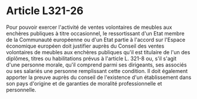 # Article L321-26

Pour pouvoir exercer l'activité de ventes volontaires de meubles aux enchères publiques à titre occasionnel, le ressortissant d'un Etat membre de la Communauté européenne ou d'un Etat partie à l'accord sur l'Espace économique européen doit justifier auprès du Conseil des ventes volontaires de meubles aux enchères publiques qu'il est titulaire de l'un des diplômes, titres ou habilitations prévus à l'article L. 321-8 ou, s'il s'agit d'une personne morale, qu'il comprend parmi ses dirigeants, ses associés ou ses salariés une personne remplissant cette condition.   Il doit également apporter la preuve auprès du conseil de l'existence d'un établissement dans son pays d'origine et de garanties de moralité professionnelle et personnelle.